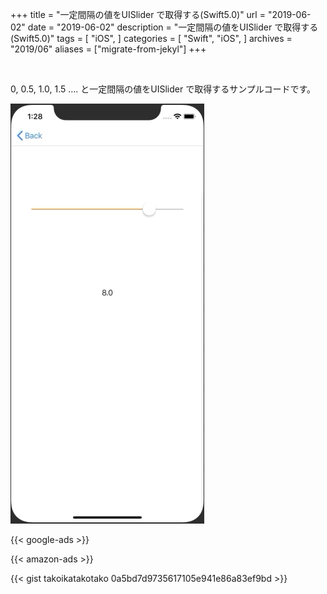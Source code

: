 +++
title = "一定間隔の値をUISlider で取得する(Swift5.0)"
url = "2019-06-02"
date = "2019-06-02"
description = "一定間隔の値をUISlider で取得する(Swift5.0)"
tags = [
    "iOS",
]
categories = [
    "Swift",
    "iOS",
]
archives = "2019/06"
aliases = ["migrate-from-jekyl"]
+++

<br>

0, 0.5, 1.0, 1.5 …. と一定間隔の値をUISlider で取得するサンプルコードです。

![alt](1.gif)

<!-- Google Ads -->
{{< google-ads >}}

<!-- Amazon Ads -->
{{< amazon-ads >}}

{{< gist takoikatakotako 0a5bd7d9735617105e941e86a83ef9bd >}}
